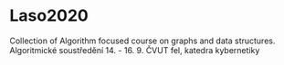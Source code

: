 # Laso2020
Collection of Algorithm focused course on graphs and data structures. Algoritmické soustředění 14. - 16. 9. ČVUT fel, katedra kybernetiky

